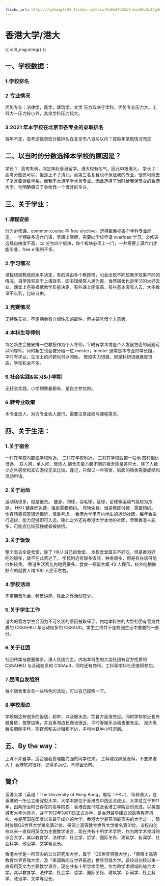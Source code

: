 ```yaml
---
feishu_url: https://vp6uagfi94.feishu.cn/docx/Ua8hd7eXZo3nhvxXWc5cJ2g4n4f
---
```


# 香港大学/港大

{{ still_migrating() }}

## 一、学校数据：

### 1.学校排名

### 2.专业情况

优势专业：法律学，医学，建筑学，文学
压力取决于学科。优势专业压力大，工科大一压力较小外，其余学科压力较大。

### 3.2021 年本学校在北京市各专业的录取排名

每年不定，高考途径录取分数排名在北京市八百名以内？按每年录取情况而定

## 二、以当时的分数选择本学校的原因是？

学长 1：高考失利，决定奔赴香港留学。港大较有名气，因此申报港大。
学长 2：高考分数还可以，但是上不了清北，而第三名复旦也不保证我的专业，很有可能去了复旦要读数学系，而我不太想学学术类专业。因此选择了当时给我保专业的香港大学，他明确保证了会给我一个很好的专业。

## 三、关于学业：

### 1.课程安排

分为必修课，common course 与 free elective。选择数量视各个学科专业而定。一学期最多选六门课，若超出限额，需要向学校申请 overload 学习。必修课选择自由度不高，cc 分为四个板块，每个板块必须上一门，一共需要上满六门才能毕业，free e 限制不多。

### 2.学习情况

课程根据教授的水平决定，有的课由多个教授带，也会出现不同班教学效果不同的情况。自学效率高于上课效率，图书馆经常人满为患，当然宿舍也是学习的大好去处。课堂上座率根据教学质量决定，有些课上座率高，有些基本没有人去，大多数课不点到，比较自由。

### 3.竞赛情况

无特殊安排，不定期会有介绍性质的邮件，但主要凭借个人意愿。

### 4.本科生导师制

每名新生会被安排一位教授作为个人导师，平时有学术或是个人发展方面的问题可以问导师。同时新生也会被分给一位 menter，menter 通常是本专业的学长姐，平时有学业，生活上的问题也可以问她。
教授实力很强，但是科研进组难度很高，学校机会不多。

### 5.社会实践&实习&小学期

无社会实践。小学期寒暑都有，是自主参加的。

### 6.转专业政策

本专业放人，对方专业收人就行。需要注意成绩与课程需求。

## 四、关于生活：

### 1.关于宿舍

一村在学校内部或学校附近。
二村在学校附近。
三村在学校西部一站地
四村很远很远。
双人间，单人间，很诱人
宿舍质量方面不同的宿舍质量差异大，除了人数少之外感觉和其它港校无法比较。谨记，只保证一年宿舍，后面的宿舍需要成绩和活动申请。

### 2.关于运动

运动场很多，但是很贵。
健身，网球，羽毛球，篮球，足球等运动气氛较为浓厚。
HKU 健身房免费，但是需要预约。
球场免费，但是教练付费，需要预约。
体育场离校区很远很远，慎重考虑。
香港大学里有内地生的运动社团，每年会进行选拔，能力足够即可入选。除此之外还有香港大学本地的社团，里面香港人较多，可能会比较孤独或者被排挤。

### 3.关于饭饭

整个港岛全是食堂，除了 HKU 自己的食堂。
本校食堂属实不好吃，但是香港好吃的很多，就不在此赘述了。
学校附近有很多饭店，种类很多，但是有些店可能价格较贵。
香港生活费比内地高很多，食堂一顿饭大概 40 人民币，校外吃稍微好点的就要人均 100 人民币左右。

### 4.学校活动

不定期音乐会，频繁讲座。除此之外活动较少。

### 5.关于学生工作

港大的官方学生会因为不可名状的原因被取缔了。内地本科生的大型社团有官方性质的 CSSAHKU 与活动较多的 CSSAUD。学生工作并不是校园生活中重要的一部分。

### 6.关于社团

社团种类与数量繁多。港人社团为主。内地本科生的大型社团有官方性质的 CSSAHKU 与活动较多的 CSSAud，同时还有商科，工科等学科社团值得参加。

### 7.民间自发组织

每个宿舍里会有一些特色的活动，可以自己探索一下。

### 8.学校周边

学校周边有很多的饭店，超市，以及糖水店，饮食方面很充足。同时学校附近也有健身房，按摩店等，并且离海边长廊也很近，平时等娱乐活动也很充足。
港大离著名商圈中环，铜锣湾和尖沙咀都不远，平均地铁半小时即到。

## 五、By the way：

上课不如自学，适合自我管理能力强的同学过来。
工科建议隔壁港科，不要来港大！
香港吃的很好，记得多运动，不然会长肉。

## 简介

香港大学（英语：The University of Hong Kong，缩写：HKU），简称港大，是香港的一所公立研究型大学，大学本部位于香港岛中西区龙虎山。大学成立于1911年，由两所当时已存在的高等院校：香港西医书院及香港工学院合併而成，以英国城市大学为蓝本，并于1912年3月11日正式办学，是香港最早建立的高等教育机构，亦是英国在印度以东最早成立的大学。香港大学是亚洲最顶尖的大学之一，现时位居QS世界大学排名第21位、泰晤士高等教育世界大学排名第31位。该校自创校以来一直採用英文为主要教学语言，现在共有十所学术学院，作为跨学术领域的综合大学，其以教育学、法律学、社会学、哲学、国际关係、建筑学、新闻学、社会科学、政治学、文学等见长。 

香港大学是一所顶尖的公立研究型大学，属于「QS世界百强大学」、「泰晤士高等教育世界百强大学」及「美国新闻与世界报道」世界百强大学。该校自创校以来一直採用英文为主要教学语言，现在共有十所学术学院，作为跨学术领域的综合大学，其以教育学、法律学、社会学、哲学、国际关係、建筑学、新闻学、社会科学、政治学、文学等见长。
